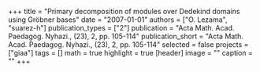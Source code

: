 +++
title = "Primary decomposition of modules over Dedekind domains using Gröbner bases"
date = "2007-01-01"
authors = ["O. Lezama", "suarez-h"]
publication_types = ["2"]
publication = "Acta Math. Acad. Paedagog. Nyhazi., (23), 2, pp. 105-114"
publication_short = "Acta Math. Acad. Paedagog. Nyhazi., (23), 2, pp. 105-114"
selected = false
projects = ["giaa"]
tags = []
math = true
highlight = true
[header]
image = ""
caption = ""
+++
